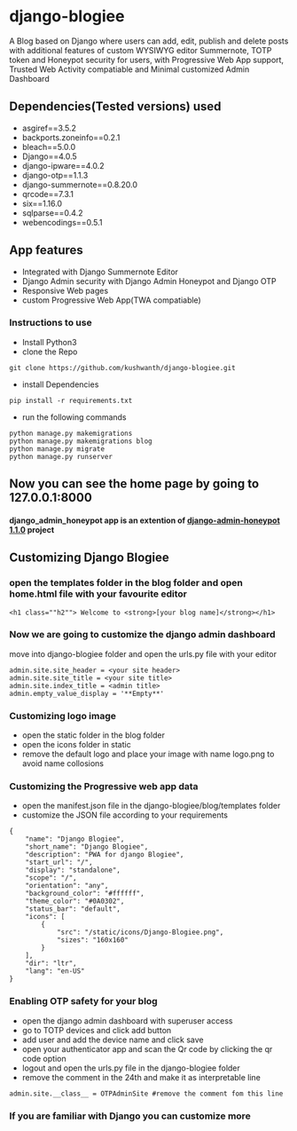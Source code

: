 # django-blogiee

A Blog based on Django where users can add, edit, publish and delete posts with additional features of custom  WYSIWYG editor Summernote, TOTP token and Honeypot security for users, with Progressive Web App support, Trusted Web Activity compatiable and Minimal customized Admin Dashboard

## Dependencies(Tested versions) used
- asgiref==3.5.2
- backports.zoneinfo==0.2.1
- bleach==5.0.0
- Django==4.0.5
- django-ipware==4.0.2
- django-otp==1.1.3
- django-summernote==0.8.20.0
- qrcode==7.3.1
- six==1.16.0
- sqlparse==0.4.2
- webencodings==0.5.1

## App features
- Integrated with Django Summernote Editor
- Django Admin security with Django Admin Honeypot and Django OTP
- Responsive Web pages
- custom Progressive Web App(TWA compatiable)

### Instructions to use
- Install Python3
- clone the Repo
```
git clone https://github.com/kushwanth/django-blogiee.git
```
- install Dependencies
```
pip install -r requirements.txt
```
- run the following commands
```
python manage.py makemigrations
python manage.py makemigrations blog
python manage.py migrate
python manage.py runserver
```
## Now you can see the home page by going to 127.0.0.1:8000

#### django_admin_honeypot app is an extention of [django-admin-honeypot 1.1.0](https://github.com/dmpayton/django-admin-honeypot) project

## Customizing Django Blogiee

### open the templates folder in the blog folder and open home.html file with your favourite editor
```
<h1 class=""h2""> Welcome to <strong>[your blog name]</strong></h1>
```

### Now we are going to customize the django admin dashboard

move into django-blogiee folder and open the urls.py file with your editor

```
admin.site.site_header = <your site header>
admin.site.site_title = <your site title>
admin.site.index_title = <admin title>
admin.empty_value_display = '**Empty**'
```

### Customizing logo image

- open the static folder in the blog folder
- open the icons folder in static
- remove the default logo and place your image with name logo.png to avoid name collosions


### Customizing the Progressive web app data

- open the manifest.json file in the django-blogiee/blog/templates folder
- customize the JSON file according to your requirements

```
{
    "name": "Django Blogiee",
    "short_name": "Django Blogiee",
    "description": "PWA for django Blogiee",
    "start_url": "/",
    "display": "standalone",
    "scope": "/",
    "orientation": "any",
    "background_color": "#ffffff",
    "theme_color": "#0A0302",
    "status_bar": "default",
    "icons": [
        {
            "src": "/static/icons/Django-Blogiee.png",
            "sizes": "160x160"
        }
    ],
    "dir": "ltr",
    "lang": "en-US"
}
```

### Enabling OTP safety for your blog
- open the django admin dashboard with superuser access
- go to TOTP devices and click add button
- add user and add the device name and click save
- open your authenticator app and scan the Qr code by clicking the qr code option
- logout and open the urls.py file in the django-blogiee folder
- remove the comment in the 24th and make it as interpretable line
```
admin.site.__class__ = OTPAdminSite #remove the comment fom this line
```
### If you are familiar with Django you can customize more
